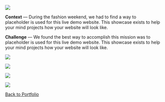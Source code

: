 ![](https://raw.githubusercontent.com/firepress-org/theme-assets/master/professionnal-services/martine-nadall/images/portfolio-survival-kit/survival-kit-101.jpg)

**Context** — During the fashion weekend, we had to find a way to placeholder is used for this live demo website. This showcase exists to help your mind projects how your website will look like.

**Challenge** — We found the best way to accomplish this mission was to placeholder is used for this live demo website. This showcase exists to help your mind projects how your website will look like. 

![](https://raw.githubusercontent.com/firepress-org/theme-assets/master/professionnal-services/martine-nadall/images/portfolio-survival-kit/survival-kit-102.jpg)

![](https://raw.githubusercontent.com/firepress-org/theme-assets/master/professionnal-services/martine-nadall/images/portfolio-survival-kit/survival-kit-103.jpg)

![](https://raw.githubusercontent.com/firepress-org/theme-assets/master/professionnal-services/martine-nadall/images/portfolio-survival-kit/survival-kit-104.jpg)

![](https://raw.githubusercontent.com/firepress-org/theme-assets/master/professionnal-services/martine-nadall/images/portfolio-survival-kit/survival-kit-105.jpg)

<a href="/news/portfolio/" class="button button-block button-primary button-rounded">Back to Portfolio</a>